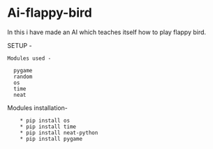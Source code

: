 # Ai-flappy-bird
In this i have made an AI which teaches itself how to play flappy bird.

SETUP -

    Modules used -
    
      pygame
      random
      os 
      time
      neat     
      
      
Modules installation-
    
        * pip install os
        * pip install time
        * pip install neat-python
        * pip install pygame
